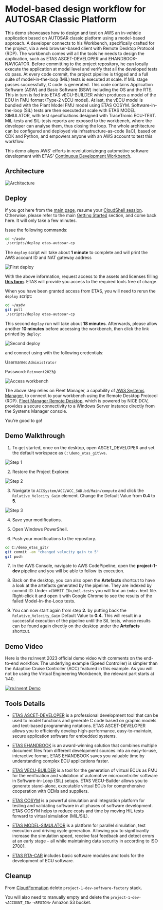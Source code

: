 # Model-based design workflow for AUTOSAR Classic Platform

This demo showcases how to design and test on AWS an in-vehicle application based on AUTOSAR classic platform using a model-based approach. A developer connects to his Workbench, specifically crafted for the project, via a web browser-based client with Remote Desktop Protocol (RDP). The workbench comes will all the tools he needs to design the application, such as ETAS ASCET-DEVELOPER and EHANDBOOK-NAVIGATOR. Before committing to the project repository, he can locally execute the application at model level and verify that all the developed tests do pass. At every code commit, the project pipeline is trigged and a full suite of model-in-the-loop (MiL) tests is executed at scale. If MiL stage passes successfully, C code is generated. This code contains Application Software (ASW) and Basic Software (BSW) including the OS and the RTE. This in turn is fed into ETAS vECU-BUILDER which produces a model of the ECU in FMU format (Type-2 vECU model). At last, the vECU model is bundled with the Plant Model FMU model using ETAS COSYM. Software-in-the-loop (SiL) tests are then executed at scale with ETAS MODEL SIMULATOR, with test specifications designed with TraceTronic ECU-TEST. MiL-tests and SiL-tests reports are exposed to the workbench, where the developer can analyse them, thus closing the loop. The whole architecture can be configured and deployed via infrastructure-as-code (IaC), based on CDK and Python, and empowers anyone with an AWS account to test this workflow.

This demo aligns AWS' efforts in revolutionizingng automotive software development with ETAS' [Continuous Development Workbench](https://www.etas.com/en/products/continuous-development-workbench.php).

## Architecture

![Architecture](docs/architecture.png)

## Deploy

If you got here from the [main page](../../README.md), resume your [CloudShell session](https://console.aws.amazon.com/cloudshell/home#). Otherwise, please refer to the main [Getting Started](../../README.md#getting-started) section, and come back here. It will only take a few minutes.

Issue the following commands:

```sh
cd ~/asdw
./scripts/deploy etas-autosar-cp
```

The `deploy` script will take about **1 minute** to complete and will print the AWS account ID and NAT gateway address

![First deploy](./docs/output1.png)

With the above information, request access to the assets and licenses filling [**this form**](https://www.etas.com/en/portfolio/registration-continuous-development-workbench.php). ETAS will provide you access to the required tools free of charge.

When you have been granted access from ETAS, you will need to rerun the `deploy` script:

```sh
cd ~/asdw
git pull
./scripts/deploy etas-autosar-cp
```

This second `deploy` run will take about **18 minutes**. Afterwards, please allow another **10 minutes** before accessing the workbench, then click the link printed by `deploy`:

![Second deploy](./docs/output2.png)

and connect using with the following credentials:

Username: `Administrator`

Password: `Reinvent2023@`

![Access workbench](./docs/credentials.png)

The above step relies on Fleet Manager, a capability of [AWS Systems Manager](https://docs.aws.amazon.com/systems-manager/latest/userguide/what-is-systems-manager.html), to connect to your workbench using the Remote Desktop Protocol (RDP). [Fleet Manager Remote Desktop](https://docs.aws.amazon.com/systems-manager/latest/userguide/fleet-rdp.html), which is powered by NICE DCV, provides a secure connectivity to a Windows Server instance directly from the Systems Manager console.

You're good to go!

## Demo Walkthrough 

1. To get started, once on the desktop, open ASCET_DEVELOPER and set the default workspace as `C:\demo_etas_git\ws`.

![Step 1](./docs/step1.png)

2. Restore the Project Explorer.

![Step 2](./docs/step2.png)

3. Navigate to `ACCSystem/ACC/ACC_SWD.bd/Main/compute` and click the `Relative_Velocity_Gain` element. Change the Default Value from **0.4** to **5**.

![Step 3](./docs/step3.png)

4. Save your modifications.

5. Open Windows PowerShell.

6. Push your modifications to the repository.

```sh
cd C:/demo_etas_git/
git commit -am "changed velocity gain to 5"
git push
```

7. In the AWS Console, navigate to AWS CodePipeline, open the **project-1-dev** pipeline and you will be able to follow its execution.

8. Back on the desktop, you can also open the **Artefacts** shortcut to have a look at the artefacts generated by the pipeline. They are indexed by commit ID. Under `<COMMIT_ID>/mil-tests` you will find an `index.html` file. Right-click it and open it with Google Chrome to see the results of the failed Model-In-the-Loop tests.

9. You can now start again from step **2.** by putting back the `Relative_Velocity_Gain` Default Value to **0.4**. This will result in a successful execution of the pipeline until the SiL tests, whose results can be found again directly on the desktop under the **Artefacts** shortcut. 

## Demo Video 

Here is the re:Invent 2023 official demo video with comments on the end-to-end workflow. The underlying example (Speed Controller) is simpler than the Adaptice Cruise Controller (ACC) featured in this example. As you will not be using the Virtual Engineering Workbench, the relevant part starts at 1:40.

[![re:Invent Demo](docs/reinvent23demo.png)](https://www.youtube.com/watch?v=8cUedpXNTbY&ab_channel=AmazonWebServices)

## Tools Details

- [ETAS ASCET-DEVELOPER](https://www.etas.com/en/products/ascet-developer.php) is a professional development tool that can be used to model functions and generate C code based on graphic models and text-based programming notations. ETAS ASCET-DEVELOPER allows you to efficiently develop high-performance, easy-to-maintain, secure application software for embedded systems.

- [ETAS EHANDBOOK](https://www.etas.com/en/products/ehandbook.php) is an award-winning solution that combines multiple document files from different development sources into an easy-to-use, interactive format. ETAS EHANDBOOK saves you valuable time by understanding complex ECU applications faster.

- [ETAS VECU-BUILDER](https://www.etas.com/en/products/vecu-builder.php) is a tool for the generation of virtual ECUs as FMU for the verification and validation of automotive microcontroller software in Software-in-Loop (SIL) setups. ETAS VECU-Builder allows you to generate stand-alone, executable virtual ECUs for comprehensive cooperation with OEMs and suppliers.

- [ETAS COSYM](https://www.etas.com/en/products/cosym-co-simulation-platform.php) is a powerful simulation and integration platform for testing and validating software in all phases of software development. ETAS COSYM helps to reduce costs and time by moving HiL tests forward to virtual simulation (MiL/SiL).

- [ETAS MODEL-SIMULATOR](https://www.etas.com/en/applications/software-in-the-loop-testing-in-the-cloud.php) is a platform for parallel simulation, test execution and driving cycle generation. Allowing you to significantly increase the simulation speed, receive fast feedback and detect errors at an early stage – all while maintaining data security in according to ISO 27001.

- [ETAS RTA-CAR](https://www.etas.com/en/products/rta_software_products.php) includes basic software modules and tools for the development of ECU software.

## Cleanup

From [CloudFormation](https://console.aws.amazon.com/cloudformation/home) delete `project-1-dev-software-factory` stack.

You will also need to manually empty and delete the `project-1-dev-<ACCOUNT_ID>-<REGION>` Amazon S3 bucket.